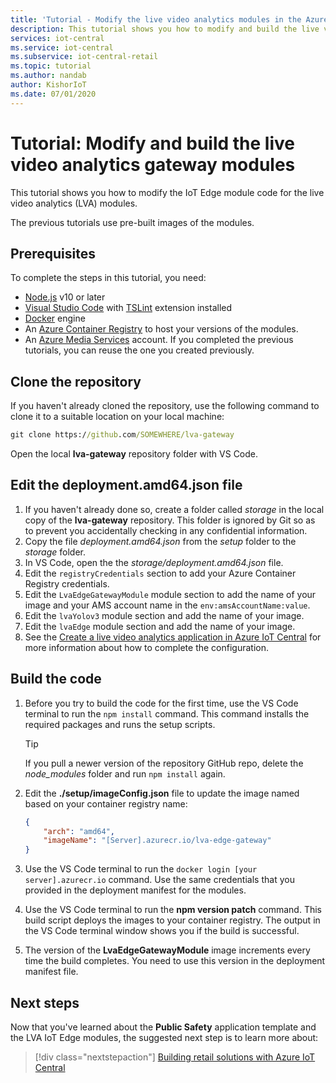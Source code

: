 ```yaml
---
title: 'Tutorial - Modify the live video analytics modules in the Azure IoT Central public safety application'
description: This tutorial shows you how to modify and build the live video analytics gateway modules that the Azure IoT Central uses.
services: iot-central
ms.service: iot-central
ms.subservice: iot-central-retail
ms.topic: tutorial
ms.author: nandab
author: KishorIoT
ms.date: 07/01/2020
---
```

# Tutorial: Modify and build the live video analytics gateway modules

This tutorial shows you how to modify the IoT Edge module code for the live video analytics (LVA) modules.

The previous tutorials use pre-built images of the modules.
<!-- No editing done here yet -->

## Prerequisites

To complete the steps in this tutorial, you need:

* [Node.js](https://nodejs.org/en/download/) v10 or later
* [Visual Studio Code](https://code.visualstudio.com/Download) with [TSLint](https://marketplace.visualstudio.com/items?itemName=ms-vscode.vscode-typescript-tslint-plugin) extension installed
* [Docker](https://www.docker.com/products/docker-desktop) engine
* An [Azure Container Registry](https://docs.microsoft.com/azure/container-registry/) to host your versions of the modules.
* An [Azure Media Services](https://docs.microsoft.com/azure/media-services/) account. If you completed the previous tutorials, you can reuse the one you created previously.

## Clone the repository

If you haven't already cloned the repository, use the following command to clone it to a suitable location on your local machine:

<!-- TODO - be sure to update the address of this repository -->

```cmd
git clone https://github.com/SOMEWHERE/lva-gateway
```

Open the local **lva-gateway** repository folder with VS Code.

## Edit the deployment.amd64.json file

1. If you haven't already done so, create a folder called *storage* in the local copy of the **lva-gateway** repository. This folder is ignored by Git so as to prevent you accidentally checking in any confidential information.
1. Copy the file *deployment.amd64.json* from the *setup* folder to the *storage* folder.
1. In VS Code, open the the *storage/deployment.amd64.json* file.
1. Edit the `registryCredentials` section to add your Azure Container Registry credentials.
1. Edit the `LvaEdgeGatewayModule` module section to add the name of your image and your AMS account name in the `env:amsAccountName:value`.
1. Edit the `lvaYolov3` module section and add the name of your image.
1. Edit the `lvaEdge` module section and add the name of your image.
1. See the [Create a live video analytics application in Azure IoT Central](tutorial-public-safety-create-app.md) for more information about how to complete the configuration.

## Build the code

1. Before you try to build the code for the first time, use the VS Code terminal to run the `npm install` command. This command installs the required packages and runs the setup scripts.

    > [!TIP]
    > If you pull a newer version of the repository GitHub repo, delete the *node_modules* folder and run `npm install` again.

1. Edit the **./setup/imageConfig.json** file to update the image named based on your container registry name:

    ```json
    {
        "arch": "amd64",
        "imageName": "[Server].azurecr.io/lva-edge-gateway"
    }
    ```

1. Use the VS Code terminal to run the `docker login [your server].azurecr.io` command. Use the same credentials that you provided in the deployment manifest for the modules.

1. Use the VS Code terminal to run the **npm version patch** command. This build script deploys the images to your container registry. The output in the VS Code terminal window shows you if the build is successful.

1. The version of the **LvaEdgeGatewayModule** image increments every time the build completes. You need to use this version in the deployment manifest file.

## Next steps

Now that you've learned about the **Public Safety** application template and the LVA IoT Edge modules, the suggested next step is to learn more about:

> [!div class="nextstepaction"]
> [Building retail solutions with Azure IoT Central](overview-iot-central-retail.md)
